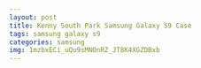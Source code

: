 ```yaml
---
layout: post
title: Kenny South Park Samsung Galaxy S9 Case
tags: samsung galaxy s9
categories: samsung
img: 1mzbxECi_uQu9sMNOnRZ_JT8K4XGZDBxb
---
```

